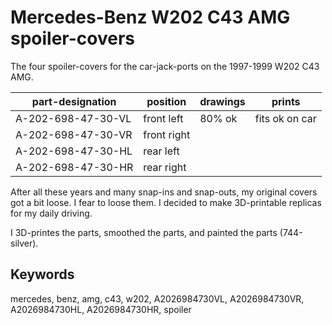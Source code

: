 Mercedes-Benz W202 C43 AMG spoiler-covers
=========================================

The four spoiler-covers for the car-jack-ports on the 1997-1999 W202 C43 AMG.

part-designation | position | drawings | prints
---------------- | -------- | ------ | ----------
A-202-698-47-30-VL | front left | 80% ok | fits ok on car
A-202-698-47-30-VR | front right | | 
A-202-698-47-30-HL | rear left | | 
A-202-698-47-30-HR | rear right | |

After all these years and many snap-ins and snap-outs, my original covers got a bit loose. I fear to loose them.
I decided to make 3D-printable replicas for my daily driving.

I 3D-printes the parts, smoothed the parts, and painted the parts (744-silver).

Keywords
--------
mercedes, benz, amg, c43, w202, A2026984730VL, A2026984730VR, A2026984730HL, A2026984730HR, spoiler
